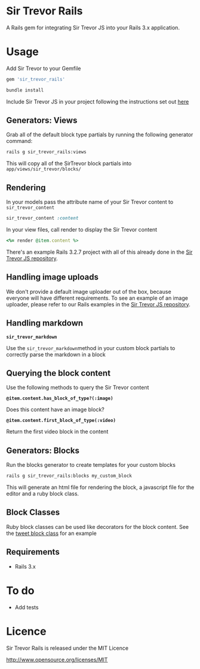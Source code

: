 # Sir Trevor Rails

A Rails gem for integrating Sir Trevor JS into your Rails 3.x application.

# Usage

Add Sir Trevor to your Gemfile

```ruby
gem 'sir_trevor_rails'
```

```bash
bundle install
```

Include Sir Trevor JS in your project following the instructions set out [here](http://madebymany.github.io/sir-trevor-js/docs.html)

## Generators: Views

Grab all of the default block type partials by running the following generator command:

```bash
rails g sir_trevor_rails:views
```

This will copy all of the SirTrevor block partials into `app/views/sir_trevor/blocks/`

## Rendering

In your models pass the attribute name of your Sir Trevor content to `sir_trevor_content`

```ruby
sir_trevor_content :content
```

In your view files, call render to display the Sir Trevor content

```ruby
<%= render @item.content %>
```

There's an example Rails 3.2.7 project with all of this already done in the [Sir Trevor JS repository](https://github.com/madebymany/sir-trevor-js/tree/master/examples/rails/sir-trevor-example).

## Handling image uploads

We don't provide a default image uploader out of the box, because everyone will have different requirements. To see an example of an image uploader, please refer to our Rails examples in the [Sir Trevor JS repository](https://github.com/madebymany/sir-trevor-js/tree/master/examples/rails/image-uploader).

## Handling markdown

**`sir_trevor_markdown`**

Use the `sir_trevor_markdown`method in your custom block partials to correctly parse the markdown in a block

## Querying the block content

Use the following methods to query the Sir Trevor content

**`@item.content.has_block_of_type?(:image)`**

Does this content have an image block?

**`@item.content.first_block_of_type(:video)`**

Return the first video block in the content

## Generators: Blocks

Run the blocks generator to create templates for your custom blocks

```bash
rails g sir_trevor_rails:blocks my_custom_block
```

This will generate an html file for rendering the block, a javascript file for the editor and a ruby block class.

## Block Classes

Ruby block classes can be used like decorators for the block content. See the [tweet block class](https://github.com/madebymany/sir-trevor-rails/blob/redesign-gem/lib/sir_trevor_rails/blocks/tweet_block.rb) for an example

## Requirements

- Rails 3.x

# To do

- Add tests

# Licence

Sir Trevor Rails is released under the MIT Licence

http://www.opensource.org/licenses/MIT
